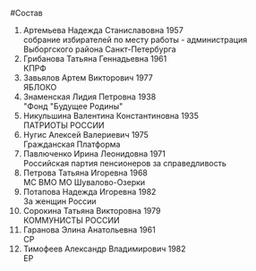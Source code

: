 #Состав
1. Артемьева Надежда Станиславовна 1957   
    собрание избирателей по месту работы - администрация Выборгского района Санкт-Петербурга
2. Грибанова Татьяна Геннадьевна 1961   
    КПРФ
3. Завьялов Артем Викторович 1977   
    ЯБЛОКО
4. Знаменская Лидия Петровна 1938   
    "Фонд "Будущее Родины"
5. Никульшина Валентина Константиновна 1935   
    ПАТРИОТЫ РОССИИ
6. Нугис Алексей Валериевич 1975   
    Гражданская Платформа
7. Павлюченко Ирина Леонидовна 1971   
    Российская партия пенсионеров за справедливость
8. Петрова Татьяна Игоревна 1968   
    МС ВМО МО Шувалово-Озерки
9. Потапова Надежда Игоревна 1982   
    За женщин России
10. Сорокина Татьяна Викторовна 1979   
    КОММУНИСТЫ РОССИИ
11. Гаранова Элина Анатольевна 1961   
    СР
12. Тимофеев Александр Владимирович 1982   
    ЕР
